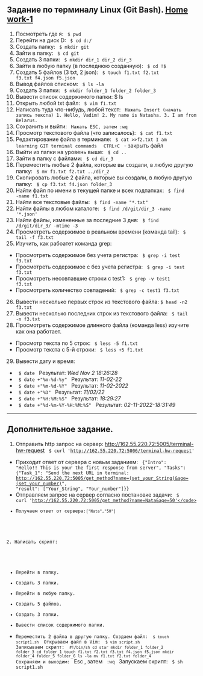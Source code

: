 ## Задание по терминалу Linux (Git Bash). [Home work-1](https://github.com/NatashaSmolyak/Terminal.GitBush/blob/main/HW_1_GIT_BUSH.txt)
1) Посмотреть где я: <code> $ pwd </code>
2) Перейти на диск D: <code> $ cd d:/ </code>
3) Создать папку: <code> $ mkdir git</code>
4) Зайти в папку: <code> $ cd git </code>
5) Создать 3 папки: <code> $ mkdir dir_1 dir_2 dir_3 </code>
6) Зайти в любую папку (в последнюю созданную): <code> $ cd !$ </code>
7) Создать 5 файлов (3 txt, 2 json): <code> $ touch f1.txt f2.txt f3.txt f4.json f5.json </code>
8) Вывод файлов списком: <code> $ ls -la </code>
9) Создать 3 папки: <code> $ mkdir folder_1 folder_2 folder_3 </code>
10) Вывести список содержимого папки: </code> $ ls </code>
11) Открыть любой txt файл: <code> $ vim f1.txt </code>
12) Написать туда что-нибудь, любой текст: <code> Нажать Insert (начать запись текста) 1. Hello, Vadim! 2. My name is Natasha. 3. I am from Belarus. </code>
13) Сохранить и выйти: <code> Нажать ESC, затем  :wq </code> 
14) Просмотр текстового файла (что записалось): <code> $ cat f1.txt </code>
15) Редактирование файла в терминале: <code> $ cat >>f2.txt I am learning GIT terminal commands </code> <code> CTRL+C </code> - закрыть файл
16) Выйти из папки на уровень выше: <code> $ cd .. </code>
17) Зайти в папку с файлами: <code> $ cd dir_3 </code>
18) Переместить любые 2 файла, которые вы создали, в любую другую папку: <code> $ mv f1.txt f2.txt ../dir_2 </code>
19) Скопировать любые 2 файла, которые вы создали, в любую другую папку: <code> $ cp f3.txt f4.json folder_3 </code>
20) Найти файл по имени в текущей папке и всех подпапках: <code> $ find -name f1.txt </code>
21) Найти все текстовые файлы: <code> $ find -name "*.txt" </code>
22) Найти файлы в любом каталоге: <code> $ find /d/git/dir_3 -name '*.json' </code>
23) Найти файлы, измененные за последние 3 дня: <code> $ find /d/git/dir_3/ -mtime -3 </code>
24) Просмотреть содержимое в реальном времени (команда tail): <code> $ tail -f f3.txt </code>
25) Изучить, как рабоатет команда grep: 
- Просмотреть содержимое без учета регистра: <code> $ grep -i test f3.txt </code>
- Просмотреть содержимое с без учета регистра: <code> $ grep -i test f3.txt </code>
- Просмотреть несовпавшие строки с test1: <code> $ grep -v test1 f3.txt </code>
- Просмотреть количество совпадений: <code> $ grep -c test1 f3.txt </code>
26) Вывести несколько первых строк из текстового файла: <code>$ head -n2 f3.txt </code>
27) Вывести несколько последних строк из текстового файла: <code> $ tail -n f3.txt </code>
28) Просмотреть содержимое длинного файла (команда less) изучите как она работает.
- Просмотр текста по 5 строк: <code> $ less -5 f1.txt </code>
- Просмотр текста с 5-й строки: <code> $ less +5 f1.txt </code>
29) Вывести дату и время:
- <code> $ date </code> Результат: *Wed Nov  2 18:26:28*
- <code> $ date +"%m-%d-%y" </code> Результат:  *11-02-22*
- <code> $ date +"%m-%d-%Y" </code> Результат: *11-02-2022*
- <code> $ date +"%D" </code> Результат: *11/02/22*
- <code> $ date +"%H:%M:%S" </code> Результат: *18:29:27*
- <code> $ date +"%d-%m-%Y-%H:%M:%S" </code> Результат: *02-11-2022-18:31:49*
---
## Дополнительное задание.
1) Отправить http запрос на сервер: http://162.55.220.72:5005/terminal-hw-request
<code> $ curl 'http://162.55.220.72:5006/terminal-hw-request' </code>
- Приходит ответ от сервера с новым заданием:
 <code> {"Intro": "Hello!! This is your the first response from server",
 "Tasks": {"Task_1": "Send the next URL in terminal: http://162.55.220.72:5005/get_method?name=(set_your_String)&age=(set_your_number)",
  "result": ["Your_String", "Your_number"]}} </code>
 - Отправляем запрос на сервер согласно постановке задачи: <code> $ curl 'http://162.55.220.72:5005/get_method?name=Nata&age=50'</code>
 - Получаем ответ от сервера:<code>["Nata","50"] </code>

2) Написать скрипт: 
 - Перейти в папку.
 - Создать 3 папки.
 - Перейти в любую папку.
 - Создать 5 файлов.
 - Создать 3 папки.
 - Вывести список содержимого папки.
 - Переместить 2 файла в другую папку.
 Создаем файл: <code> $ touch script1.sh </code>
 Открываем файл в Vim: <code> $ vim script.sh </code>
 Записываем скрипт:
 <code>  #!/bin/sh
  cd star
  mkdir folder_1 folder_2 folder_3
  cd folder_1
  touch f1.txt f2.txt f3.txt f4.json f5.json
  mkdir folder_4 folder_5 folder_6
  ls -la
  mv f1.txt f2.txt folder_4 </code>
  Сохраняем и выходим: </code> Esc </code> , затем <code> :wq </code>
  Запускаем скрипт:
  <code> $ sh script1.sh </code>
  
